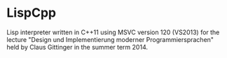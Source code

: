 LispCpp
=======

Lisp interpreter written in C++11 using MSVC version 120 (VS2013) for the lecture "Design und Implementierung moderner Programmiersprachen" held by Claus Gittinger in the summer term 2014.
